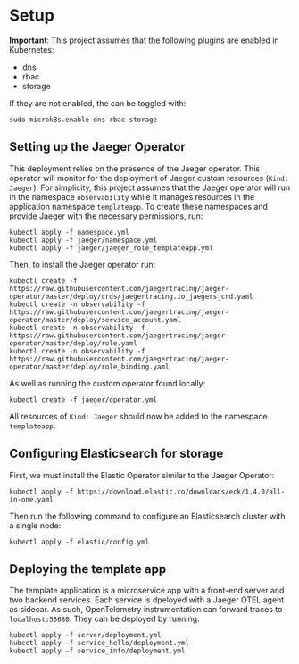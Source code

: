 # Setup
**Important**: This project assumes that the following plugins are enabled in Kubernetes:

- dns
- rbac
- storage

If they are not enabled, the can be toggled with:

```
sudo microk8s.enable dns rbac storage
```

## Setting up the Jaeger Operator
This deployment relies on the presence of the Jaeger operator. This operator will monitor for the deployment of Jaeger custom resources (`Kind: Jaeger`). For simplicity, this project assumes that the Jaeger operator will run in the namespace `observability` while it manages resources in the application namespace `templateapp`. To create these namespaces and provide Jaeger with the necessary permissions, run:

```
kubectl apply -f namespace.yml
kubectl apply -f jaeger/namespace.yml
kubectl apply -f jaeger/jaeger_role_templateapp.yml
```

Then, to install the Jaeger operator run:

```
kubectl create -f https://raw.githubusercontent.com/jaegertracing/jaeger-operator/master/deploy/crds/jaegertracing.io_jaegers_crd.yaml
kubectl create -n observability -f https://raw.githubusercontent.com/jaegertracing/jaeger-operator/master/deploy/service_account.yaml
kubectl create -n observability -f https://raw.githubusercontent.com/jaegertracing/jaeger-operator/master/deploy/role.yaml
kubectl create -n observability -f https://raw.githubusercontent.com/jaegertracing/jaeger-operator/master/deploy/role_binding.yaml
```

As well as running the custom operator found locally:

```
kubectl create -f jaeger/operator.yml
```

All resources of `Kind: Jaeger` should now be added to the namespace `templateapp`.

## Configuring Elasticsearch for storage
First, we must install the Elastic Operator similar to the Jaeger Operator:

```
kubectl apply -f https://download.elastic.co/downloads/eck/1.4.0/all-in-one.yaml
```

Then run the following command to configure an Elasticsearch cluster with a single node:

```
kubectl apply -f elastic/config.yml
```

## Deploying the template app
The template application is a microservice app with a front-end server and two backend services. Each service is dpeloyed with a Jaeger OTEL agent as sidecar. As such, OpenTelemetry instrumentation can forward traces to `localhost:55680`. They can be deployed by running:

```
kubectl apply -f server/deployment.yml
kubectl apply -f service_hello/deployment.yml
kubectl apply -f service_info/deployment.yml
```
